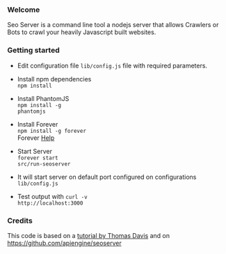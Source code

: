 ### Welcome
Seo Server is a command line tool a nodejs server that allows Crawlers or Bots to crawl your heavily Javascript built websites. 

### Getting started
* Edit configuration file `lib/config.js` file with required parameters.

* Install npm dependencies <br/>
<code>npm install</code>

* Install PhantomJS <br/>
<code>npm install -g phantomjs</code>

* Install Forever <br/>
<code>npm install -g forever</code><br/>
Forever [Help](https://www.npmjs.org/package/forever)

* Start Server <br/>
<code>forever start src/run-seoserver</code>

* It will start server on default port configured on configurations <code>lib/config.js</code>

* Test output with
<code>curl -v http://localhost:3000</code>

### Credits
This code is based on a [tutorial by Thomas Davis](http://backbonetutorials.com/seo-for-single-page-apps/) and on https://github.com/apiengine/seoserver


